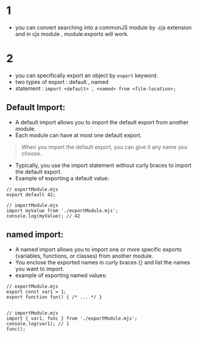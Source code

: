 # 1
- you can convert searching into a commonJS module by .cjs extension and in cjs module , module.exports will work.

# 2
-  you can specifically export an object by  `export` keyword.
- two types of export : default , named 
- statement : `import <default> , <named> from <file-location>;`

## Default Import:
- A default import allows you to import the default export from another module.
- Each module can have at most one default export.
>When you import the default export, you can give it any name you choose.
- Typically, you use the import statement without curly braces to import the default export.
- Example of exporting a default value:
```
// exportModule.mjs
export default 42;

// importModule.mjs
import myValue from './exportModule.mjs';
console.log(myValue); // 42
```

## named import:
- A named import allows you to import one or more specific exports (variables, functions, or classes) from another module.
- You enclose the exported names in curly braces {} and list the names you want to import.
- example of exporting named values:
```
// exportModule.mjs
export const var1 = 1;
export function fun() { /* ... */ }


// importModule.mjs
import { var1, func } from './exportModule.mjs';
console.log(var1); // 1
func();

```